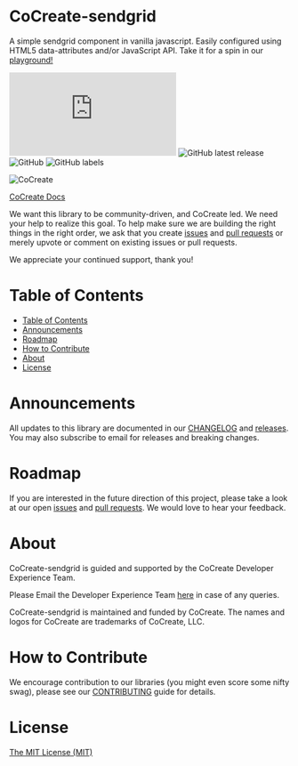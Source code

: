 # CoCreate-sendgrid
A simple sendgrid component in vanilla javascript. Easily configured using HTML5 data-attributes and/or JavaScript API. Take it for a spin in our [playground!](https://cocreate.app/docs/sendgrid)

![GitHub file size in bytes](https://img.shields.io/github/size/CoCreate-app/CoCreate-sendgrid/dist/CoCreate-sendgrid.min.js?label=minified%20size&style=for-the-badge) 
![GitHub latest release](https://img.shields.io/github/v/release/CoCreate-app/CoCreate-sendgrid?style=for-the-badge)
![GitHub](https://img.shields.io/github/license/CoCreate-app/CoCreate-sendgrid?style=for-the-badge) 
![GitHub labels](https://img.shields.io/github/labels/CoCreate-app/CoCreate-sendgrid/help%20wanted?style=for-the-badge)

![CoCreate](https://cdn.cocreate.app/logo.png)

[CoCreate Docs](https://cocreate.app/docs/sendgrid)

We want this library to be community-driven, and CoCreate led. We need your help to realize this goal. To help make sure we are building the right things in the right order, we ask that you create [issues](https://github.com/CoCreate-app/Realtime_Admin_CRM_and_CMS/issues) and [pull requests](https://github.com/CoCreate-app/Realtime_Admin_CRM_and_CMS/pulls) or merely upvote or comment on existing issues or pull requests.

We appreciate your continued support, thank you!

# Table of Contents

- [Table of Contents](#table-of-contents)
- [Announcements](#announcements)
- [Roadmap](#roadmap)
- [How to Contribute](#how-to-contribute)
- [About](#about)
- [License](#license)

<a name="announcements"></a>
# Announcements

All updates to this library are documented in our [CHANGELOG](https://github.com/CoCreate-app/CoCreate-sendgrid/blob/master/CHANGELOG.md) and [releases](https://github.com/CoCreate-app/CoCreate-sendgrid/releases). You may also subscribe to email for releases and breaking changes. 

<a name="roadmap"></a>
# Roadmap

If you are interested in the future direction of this project, please take a look at our open [issues](https://github.com/CoCreate-app/CoCreate-sendgrid/issues) and [pull requests](https://github.com/CoCreate-app/CoCreate-sendgrid/pulls). We would love to hear your feedback.


<a name="about"></a>
# About

CoCreate-sendgrid is guided and supported by the CoCreate Developer Experience Team.

Please Email the Developer Experience Team [here](mailto:develop@cocreate.app) in case of any queries.

CoCreate-sendgrid is maintained and funded by CoCreate. The names and logos for CoCreate are trademarks of CoCreate, LLC.

<a name="contribute"></a>
# How to Contribute

We encourage contribution to our libraries (you might even score some nifty swag), please see our [CONTRIBUTING](https://github.com/CoCreate-app/CoCreate-sendgrid/blob/master/CONTRIBUTING.md) guide for details.

# License
[The MIT License (MIT)](https://github.com/CoCreate-app/CoCreate-sendgrid/blob/master/LICENSE)

